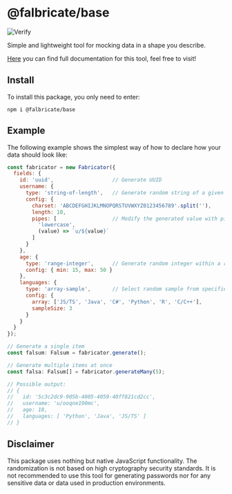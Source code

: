 # @falbricate/base

![![Verify](https://github.com/vojtechpavlu/falbricate-base/actions/workflows/verify.yml/badge.svg)](https://github.com/vojtechpavlu/falbricate-base/actions/workflows/verify.yml)

Simple and lightweight tool for mocking data in a shape you describe.

[Here](https://vojtechpavlu.github.io/falbricate-base/) you can find full documentation for this tool,
feel free to visit!

## Install

To install this package, you only need to enter:

```shell
npm i @falbricate/base
```

## Example

The following example shows the simplest way of how to declare how your
data should look like:

```javascript
const fabricator = new Fabricator({
  fields: {
    id: 'uuid',                   // Generate UUID
    username: {
      type: 'string-of-length',   // Generate random string of a given length
      config: {
        charset: 'ABCDEFGHIJKLMNOPQRSTUVWXYZ0123456789'.split(''),
        length: 10,
        pipes: [                  // Modify the generated value with pipes
          'lowercase',
          (value) => `u/${value}`
        ]
      }
    },
    age: {
      type: 'range-integer',      // Generate random integer within a range
      config: { min: 15, max: 50 }
    },
    languages: {
      type: 'array-sample',       // Select random sample from specified list
      config: {
        array: ['JS/TS', 'Java', 'C#', 'Python', 'R', 'C/C++'],
        sampleSize: 3
      }
    }
  }
});

// Generate a single item
const falsum: Falsum = fabricator.generate();

// Generate multiple items at once
const falsa: Falsum[] = fabricator.generateMany(5);

// Possible output:
// {
//   id: '5c3c2dc9-905b-4005-4059-40ff821cd2cc',
//   username: 'u/ooqne190mc',
//   age: 18,
//   languages: [ 'Python', 'Java', 'JS/TS' ]
// }
```

## Disclaimer

This package uses nothing but native JavaScript functionality. The randomization is
not based on high cryptography security standards. It is not recommended to use this
tool for generating passwords nor for any sensitive data or data used in production
environments.
